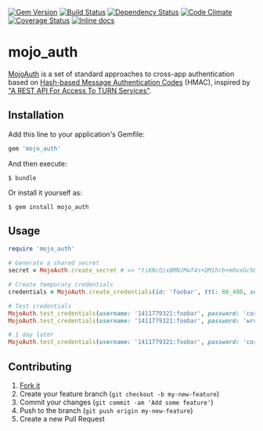 [![Gem Version](https://badge.fury.io/rb/mojo_auth.png)](https://rubygems.org/gems/mojo_auth)
[![Build Status](https://secure.travis-ci.org/mojolingo/mojo-auth.rb.png?branch=develop)](http://travis-ci.org/mojolingo/mojo-auth.rb)
[![Dependency Status](https://gemnasium.com/mojolingo/mojo-auth.rb.png?travis)](https://gemnasium.com/mojolingo/mojo-auth.rb)
[![Code Climate](https://codeclimate.com/github/mojolingo/mojo-auth.rb.png)](https://codeclimate.com/github/mojolingo/mojo-auth.rb)
[![Coverage Status](https://coveralls.io/repos/mojolingo/mojo-auth.rb/badge.png?branch=develop)](https://coveralls.io/r/mojolingo/mojo-auth.rb)
[![Inline docs](http://inch-ci.org/github/mojolingo/mojo-auth.rb.png?branch=develop)](http://inch-ci.org/github/mojolingo/mojo-auth.rb)

# mojo_auth

[MojoAuth](http://mojolingo.com/mojoauth) is a set of standard approaches to cross-app authentication based on [Hash-based Message Authentication Codes](http://en.wikipedia.org/wiki/Hash-based_message_authentication_code) (HMAC), inspired by ["A REST API For Access To TURN Services"](http://tools.ietf.org/html/draft-uberti-behave-turn-rest).

## Installation

Add this line to your application's Gemfile:

```ruby
gem 'mojo_auth'
```

And then execute:

    $ bundle

Or install it yourself as:

    $ gem install mojo_auth

## Usage

```ruby
require 'mojo_auth'

# Generate a shared secret
secret = MojoAuth.create_secret # => "tiKNcQixBMNJMwf4s+QM1hrb+m0vxGchD1/TxKBC6MesBuLPWewEXwM3b/ka\nZuB4sTCLyB1A7xpnaNKqe7sIjQ==\n"

# Create temporary credentials
credentials = MojoAuth.create_credentials(id: 'foobar', ttl: 86_400, secret: secret) # => {username: '1411779321:foobar', password: 'correctpassword'}

# Test credentials
MojoAuth.test_credentials(username: '1411779321:foobar', password: 'correctpassword') # => true
MojoAuth.test_credentials(username: '1411779321:foobar', password: 'wrongpassword') # => false

# 1 day later
MojoAuth.test_credentials(username: '1411779321:foobar', password: 'correctpassword') # => false
```

## Contributing

1. [Fork it](https://github.com/mojolingo/mojo_auth.rb/fork)
2. Create your feature branch (`git checkout -b my-new-feature`)
3. Commit your changes (`git commit -am 'Add some feature'`)
4. Push to the branch (`git push origin my-new-feature`)
5. Create a new Pull Request
